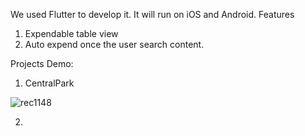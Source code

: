 We used Flutter to develop it. It will run on iOS and Android.
Features
1. Expendable table view
2. Auto expend once the user search content.

Projects Demo:
1. CentralPark

![rec1148](https://github.com/user-attachments/assets/7b47121b-9ef8-44bf-924c-a1da3420b065)

2. 
